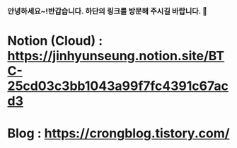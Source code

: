 ### 안녕하세요~!반갑습니다. 하단의 링크를 방문해 주시길 바랍니다. 👋
# Notion (Cloud) : https://jinhyunseung.notion.site/BTC-25cd03c3bb1043a99f7fc4391c67acd3
# Blog : https://crongblog.tistory.com/
<!--
**jinhyunseung/jinhyunseung** is a ✨ _special_ ✨ repository because its `README.md` (this file) appears on your GitHub profile.

Here are some ideas to get you started:

- 🔭 I’m currently working on ...
- 🌱 I’m currently learning ...
- 👯 I’m looking to collaborate on ...
- 🤔 I’m looking for help with ...
- 💬 Ask me about ...
- 📫 How to reach me: ...
- 😄 Pronouns: ...
- ⚡ Fun fact: ...
-->
